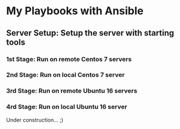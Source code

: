# My Playbooks with Ansible

## Server Setup: Setup the server with starting tools

### 1st Stage: Run on remote Centos 7 servers

### 2nd Stage: Run on local Centos 7 server

### 3rd Stage: Run on remote Ubuntu 16 servers

### 4rd Stage: Run on local Ubuntu 16 server

Under construction... ;)

